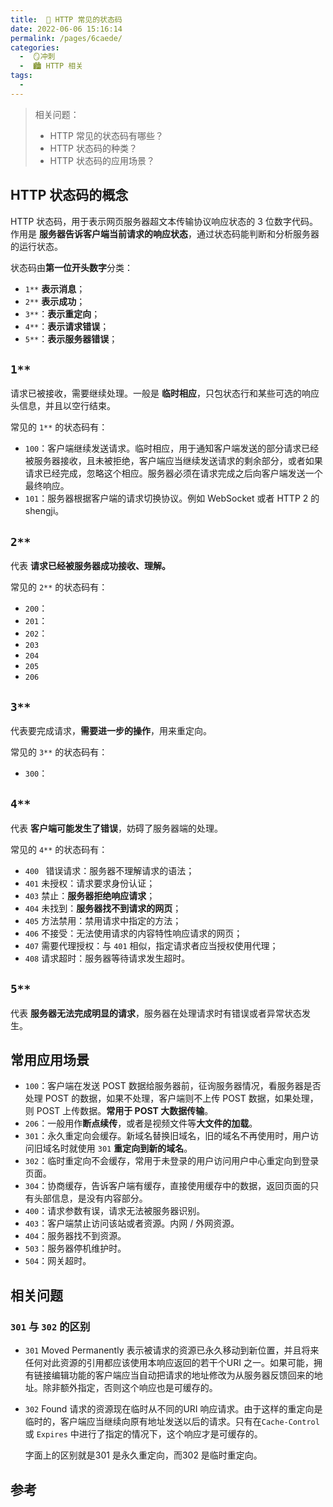 ```yaml
---
title:  🍎 HTTP 常见的状态码
date: 2022-06-06 15:16:14
permalink: /pages/6caede/
categories:
  -  🪞冲刺
  -  🏙 HTTP 相关
tags:
  - 
---
```

> 相关问题：
>
> + HTTP 常见的状态码有哪些？
> + HTTP 状态码的种类？
> + HTTP 状态码的应用场景？



## HTTP 状态码的概念

HTTP 状态码，用于表示网页服务器超文本传输协议响应状态的 3 位数字代码。作用是 **服务器告诉客户端当前请求的响应状态**，通过状态码能判断和分析服务器的运行状态。

状态码由**第一位开头数字**分类：

+ `1**` **表示消息**；
+ `2**` **表示成功**；
+ `3**`：**表示重定向**；
+ `4**`：**表示请求错误**；
+ `5**`：**表示服务器错误**；



## `1**`

请求已被接收，需要继续处理。一般是 **临时相应**，只包状态行和某些可选的响应头信息，并且以空行结束。

常见的 `1**`  的状态码有：

+ `100`：客户端继续发送请求。临时相应，用于通知客户端发送的部分请求已经被服务器接收，且未被拒绝，客户端应当继续发送请求的剩余部分，或者如果请求已经完成，忽略这个相应。服务器必须在请求完成之后向客户端发送一个最终响应。
+ `101`：服务器根据客户端的请求切换协议。例如 WebSocket 或者 HTTP 2 的shengji。



## `2**`

代表 **请求已经被服务器成功接收、理解。**

常见的 `2**` 的状态码有：

+ `200`：
+ `201`：
+ `202`：
+ `203`
+ `204`
+ `205`
+ `206`



## `3**`

代表要完成请求，**需要进一步的操作**，用来重定向。

常见的 `3**` 的状态码有：

+ `300`：



## `4**`

代表 **客户端可能发生了错误**，妨碍了服务器端的处理。

常见的 `4**` 的状态码有：

+ `400 ` 错误请求：服务器不理解请求的语法；
+ `401` 未授权：请求要求身份认证；
+ `403` 禁止：**服务器拒绝响应请求**；
+ `404` 未找到：**服务器找不到请求的网页**；
+ `405` 方法禁用：禁用请求中指定的方法；
+ `406` 不接受：无法使用请求的内容特性响应请求的网页；
+ `407` 需要代理授权：与 `401` 相似，指定请求者应当授权使用代理；
+ `408` 请求超时：服务器等待请求发生超时。



## `5**`

代表 **服务器无法完成明显的请求**，服务器在处理请求时有错误或者异常状态发生。



## 常用应用场景

- `100`：客户端在发送 POST 数据给服务器前，征询服务器情况，看服务器是否处理 POST 的数据，如果不处理，客户端则不上传 POST 数据，如果处理，则 POST 上传数据。**常用于 POST 大数据传输**。
- `206`：一般用作**断点续传**，或者是视频文件等**大文件的加载**。
- `301`：永久重定向会缓存。新域名替换旧域名，旧的域名不再使用时，用户访问旧域名时就使用 `301` **重定向到新的域名**。
- `302`：临时重定向不会缓存，常用于未登录的用户访问用户中心重定向到登录页面。
- `304`：协商缓存，告诉客户端有缓存，直接使用缓存中的数据，返回页面的只有头部信息，是没有内容部分。
- `400`：请求参数有误，请求无法被服务器识别。
- `403`：客户端禁止访问该站或者资源。内网 / 外网资源。
- `404`：服务器找不到资源。
- `503`：服务器停机维护时。
- `504`：网关超时。





## 相关问题

### `301` 与 `302` 的区别

+ `301` Moved Permanently 表示被请求的资源已永久移动到新位置，并且将来任何对此资源的引用都应该使用本响应返回的若干个URI 之一。如果可能，拥有链接编辑功能的客户端应当自动把请求的地址修改为从服务器反馈回来的地址。除非额外指定，否则这个响应也是可缓存的。

+ `302` Found 请求的资源现在临时从不同的URI 响应请求。由于这样的重定向是临时的，客户端应当继续向原有地址发送以后的请求。只有在`Cache-Control` 或 `Expires` 中进行了指定的情况下，这个响应才是可缓存的。

  字面上的区别就是301 是永久重定向，而302 是临时重定向。





## 参考